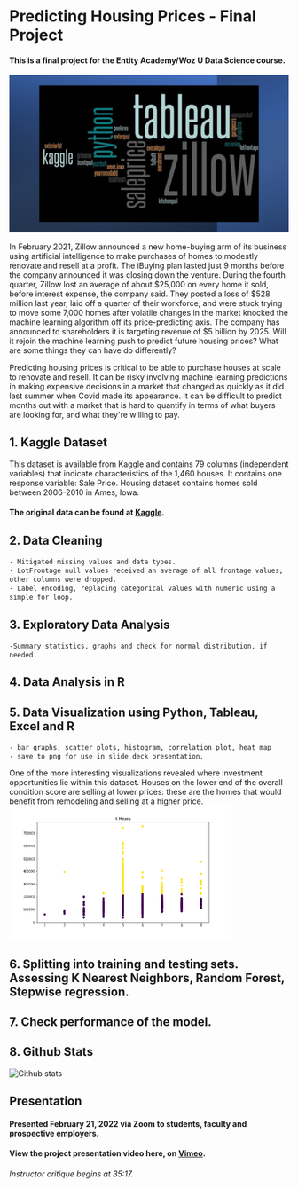 # Predicting Housing Prices - Final Project
#### This is a final project for the Entity Academy/Woz U Data Science course. 

<img src="Images/wordcloudJPG.jpg" width=800>


In February 2021, Zillow announced a new home-buying arm of its business using artificial intelligence to make purchases of homes to modestly renovate and resell at a profit. The iBuying plan lasted just 9 months before the company announced it was closing down the venture. During the fourth quarter, Zillow lost an average of about $25,000 on every home it sold, before interest expense, the company said. They posted a loss of $528 million last year, laid off a quarter of their workforce, and were stuck trying to move some 7,000 homes after volatile changes in the market knocked the machine learning algorithm off its price-predicting axis.
 The company has announced to shareholders it is targeting revenue of $5 billion by 2025. Will it rejoin the machine learning push to predict future housing prices? What are some things they can have do differently? 


Predicting housing prices is critical to be able to purchase houses at scale to renovate and resell. It can be risky involving machine learning predictions in making expensive decisions in a market that changed as quickly as it did last summer when Covid made its appearance. It can be difficult to predict months out with a market that is hard to quantify in terms of what buyers are looking for, and what they're willing to pay. 

## 1. Kaggle Dataset 
This dataset is available from Kaggle and contains 79 columns (independent variables) that indicate characteristics of the 1,460 houses. It contains one response variable: Sale Price. Housing dataset contains homes sold between 2006-2010 in Ames, Iowa.

#### The original data can be found at [Kaggle](https://www.kaggle.com/marcopale/housing/).



## 2. Data Cleaning 
    - Mitigated missing values and data types. 
    - LotFrontage null values received an average of all frontage values; other columns were dropped. 
    - Label encoding, replacing categorical values with numeric using a simple for loop. 
    

## 3. Exploratory Data Analysis
    -Summary statistics, graphs and check for normal distribution, if needed.
    
## 4. Data Analysis in R

## 5. Data Visualization using Python, Tableau, Excel and R
    - bar graphs, scatter plots, histogram, correlation plot, heat map
    - save to png for use in slide deck presentation.

One of the more interesting visualizations revealed where investment opportunities lie within this dataset. Houses on the lower end of the overall condition score are selling at lower prices: these are the homes that would benefit from remodeling and selling at a higher price. 
<img src="Visuals_Graphs/CondPriceFig.png" width=400>
## 6. Splitting into training and testing sets. Assessing K Nearest Neighbors, Random Forest, Stepwise regression.

## 7. Check performance of the model. 

## 8. Github Stats
![Github stats](https://github-readme-stats.vercel.app/api?username=M-arcy)

## Presentation
#### **Presented February 21, 2022 via Zoom to students, faculty and prospective employers.**

#### View the project presentation video here, on [Vimeo](https://vimeo.com/680143023/). 

###### Instructor critique begins at 35:17.


